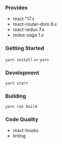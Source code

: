 ### Provides

- react ^17.x
- react-router-dom 6.x
- react-redux 7.x
- redux-saga 1.x

### Getting Started

`yarn install`
`or`
`yarn`

### Development

`yarn start`

### Building

`yarn run build`

### Code Quality

- react-hooks
- linting
